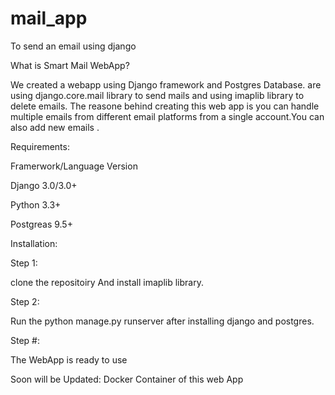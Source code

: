 # mail_app
To send an email using django

What is Smart Mail WebApp?

We created a webapp using Django framework and Postgres Database. are using django.core.mail library to send mails and using imaplib library to delete emails. The reasone behind creating this web app is you can handle multiple emails from different email platforms from a single account.You can also add new emails .

Requirements:

  Framerwork/Language	Version

  Django	  3.0/3.0+

  Python	  3.3+

  Postgreas	  9.5+

  Installation:

Step 1:

  clone the repositoiry And install imaplib library.

Step 2:

  Run the python manage.py runserver after installing django and postgres.

Step #:
  
  The WebApp is ready to use

Soon will be Updated: Docker Container of this web App
